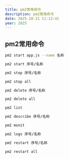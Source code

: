 ```yaml
---
title: pm2常用命令
description: pm2常用命令
date: 2025-10-21 11:13:41
year: 2025
---
```


## pm2常用命令

```bash [重命名进程/应用]
pm2 start app.js --name 名称
```

```bash [添加进程]
pm2 start 序号/名称
```

```bash [结束进程]
pm2 stop 序号/名称
```

```bash [结束所有进程]
pm2 stop all
```

```bash [删除进程]
pm2 delete 序号/名称
```

```bash [删除所有进程]
pm2 delete all
```

```bash [列出所有进程]
pm2 list
```

```bash [查看某个进程具体情况]
pm2 describe 序号/名称
```

```bash [查看进程的资源消耗情况]
pm2 monit
```

```bash [查看pm2的日志]
pm2 logs 序号/名称
```

```bash [重新启动进程]
pm2 restart 序号/名称
```

```bash [重新启动所有进程]
pm2 restart all
```
